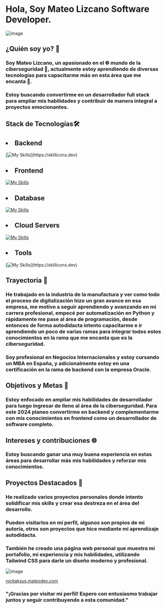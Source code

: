 # Hola, Soy **Mateo Lizcano** Software Developer.
![image](https://github.com/mateodevcode/mateodevcode/assets/149150878/33ddff3e-be84-497e-9a0a-52bc1d6439f2)
## ¿Quién soy yo? 🌟

### Soy Mateo Lizcano, un apasionado en el 🌐 mundo de la ciberseguridad 🔏, actualmente estoy aprendiendo de diversas tecnologías para capacitarme más en esta área que me encanta 💖.

### Estoy buscando convertirme en un desarrollador full stack para ampliar mis habilidades y contribuir de manera integral a proyectos emocionantes.

## Stack de Tecnologías🛠️

## <li>Backend</li>
[![My Skills](https://skillicons.dev/icons?i=,nodejs,express,nextjs,python,django,bash,powershell,java,spring,)](https://skillicons.dev)

## <li>Frontend</li>
[![My Skills](https://skillicons.dev/icons?i=html,css,js,react,vite,nextjs,python,tailwind,bootstrap,materialui)](https://skillicons.dev)

## <li>Database</li>
[![My Skills](https://skillicons.dev/icons?i=mongodb,sql)](https://skillicons.dev)

## <li>Cloud Servers</li>
[![My Skills](https://skillicons.dev/icons?i=firebase,aws)](https://skillicons.dev)

## <li>Tools</li>
[![My Skills](https://skillicons.dev/icons?i=bash,linux,powershell,stackoverflow,vscode,git,discord,github,)](https://skillicons.dev)

## Trayectoria 🚀

### He trabajado en la industria de la manufactura y ver como todo el proceso de digitalización hizo un gran avance en esa empresa, me motivo a seguir aprendiendo y avanzando en mi carrera profesional, empecé por automatización en Python y rápidamente me pase al área de programación, desde entonces de forma autodidacta intento capacitarme e ir aprendiendo un poco de varias ramas para integrar todos estos conocimientos en la rama que me encanta que es la ciberseguridad.

### Soy profesional en Negocios Internacionales y estoy cursando un MBA en España, y adicionalmente estoy en una certificación en la rama de backend con la empresa Oracle.

## Objetivos y Metas 🎯
### Estoy enfocado en ampliar mis habilidades de desarrollador para luego ingresar de lleno al área de la ciberseguridad. Para este 2024 planeo convertirme en backend y complementarme con mis conocimientos en frontend como un desarrollador de software completo.

## Intereses y contribuciones 🌐
### Estoy buscando ganar una muy buena experiencia en estas áreas para desarrollar más mis habilidades y reforzar mis conocimientos.

## Proyectos Destacados 🚧
### He realizado varios proyectos personales donde intento solidificar mis skills y crear esa destreza en el área del desarrollo.
### Pueden visitarlos en mi perfil, algunos son propios de mi autoría, otros son proyectos que hice mediante mi aprendizaje autodidacta.

### También he creado una página web personal que muestra mi portafolio, mi experiencia y mis habilidades, utilizando Tailwind CSS para darle un diseño moderno y profesional.

![image](https://github.com/mateodevcode/mateodevcode/assets/149150878/64df1207-3af3-4f75-afc4-cd2a15ea23a0)


[rockaksus.mateodev.com](https://mateodevcode.github.io/mateodev/)

### "¡Gracias por visitar mi perfil! Espero con entusiasmo trabajar juntos y seguir contribuyendo a esta comunidad."
